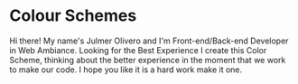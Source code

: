 # Colour Schemes

Hi there! My name's Julmer Olivero and I'm Front-end/Back-end Developer in Web Ambiance. Looking for the Best Experience I create this Color Scheme, thinking about the better experience in the moment that we work to make our code. I hope you like it is a hard work make it one.
